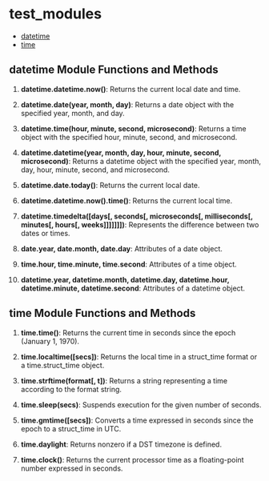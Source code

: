 # test_modules
- [datetime](#datetime-Module-Functions-and-Methods)
- [time](#getting-started)

## datetime Module Functions and Methods

1. **datetime.datetime.now()**: Returns the current local date and time.

2. **datetime.date(year, month, day)**: Returns a date object with the specified year, month, and day.

3. **datetime.time(hour, minute, second, microsecond)**: Returns a time object with the specified hour, minute, second, and microsecond.

4. **datetime.datetime(year, month, day, hour, minute, second, microsecond)**: Returns a datetime object with the specified year, month, day, hour, minute, second, and microsecond.

5. **datetime.date.today()**: Returns the current local date.

6. **datetime.datetime.now().time()**: Returns the current local time.

7. **datetime.timedelta([days[, seconds[, microseconds[, milliseconds[, minutes[, hours[, weeks]]]]]]])**: Represents the difference between two dates or times.

8. **date.year, date.month, date.day**: Attributes of a date object.

9. **time.hour, time.minute, time.second**: Attributes of a time object.

10. **datetime.year, datetime.month, datetime.day, datetime.hour, datetime.minute, datetime.second**: Attributes of a datetime object.

## time Module Functions and Methods

1. **time.time()**: Returns the current time in seconds since the epoch (January 1, 1970).

2. **time.localtime([secs])**: Returns the local time in a struct_time format or a time.struct_time object.

3. **time.strftime(format[, t])**: Returns a string representing a time according to the format string.

4. **time.sleep(secs)**: Suspends execution for the given number of seconds.

5. **time.gmtime([secs])**: Converts a time expressed in seconds since the epoch to a struct_time in UTC.

6. **time.daylight**: Returns nonzero if a DST timezone is defined.

7. **time.clock()**: Returns the current processor time as a floating-point number expressed in seconds.

